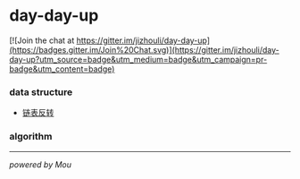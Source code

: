 # day-day-up

[![Join the chat at https://gitter.im/jizhouli/day-day-up](https://badges.gitter.im/Join%20Chat.svg)](https://gitter.im/jizhouli/day-day-up?utm_source=badge&utm_medium=badge&utm_campaign=pr-badge&utm_content=badge)

### data structure

* [链表反转](algorithm/reverse_double_linked_list.c)

### algorithm

---

_powered by Mou_
